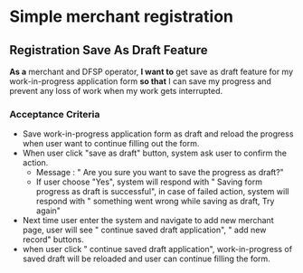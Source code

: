 # Simple merchant registration 
## Registration Save As Draft Feature 

**As a** merchant and DFSP operator, **I want to** get save as draft feature for my work-in-progress application form **so that** I can save my progress and prevent any loss of work when my work gets interrupted. 

### Acceptance Criteria
* Save work-in-progress application form as draft and reload the progress when user want to continue filling out the form.
* When user click "save as draft" button, system ask user to confirm the action.
    * Message : " Are you sure you want to save the progress as draft?"
    * If user choose "Yes", system will respond with " Saving form progress as draft is successful", in case of failed action, system will respond with " something went wrong while saving as draft, Try again"
* Next time user enter the system and navigate to add new merchant page, user will see " continue saved draft application", " add new record" buttons.  
* when user click " continue saved draft application", work-in-progress of saved draft will be reloaded and user can continue filling the form. 